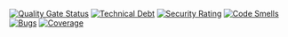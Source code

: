 [![Quality Gate Status](https://sonarcloud.io/api/project_badges/measure?project=kirillkrylov_miami2023&metric=alert_status)](https://sonarcloud.io/summary/new_code?id=kirillkrylov_miami2023)
[![Technical Debt](https://sonarcloud.io/api/project_badges/measure?project=kirillkrylov_miami2023&metric=sqale_index)](https://sonarcloud.io/summary/new_code?id=kirillkrylov_miami2023)
[![Security Rating](https://sonarcloud.io/api/project_badges/measure?project=kirillkrylov_miami2023&metric=security_rating)](https://sonarcloud.io/summary/new_code?id=kirillkrylov_miami2023)
[![Code Smells](https://sonarcloud.io/api/project_badges/measure?project=kirillkrylov_miami2023&metric=code_smells)](https://sonarcloud.io/summary/new_code?id=kirillkrylov_miami2023)
[![Bugs](https://sonarcloud.io/api/project_badges/measure?project=kirillkrylov_miami2023&metric=bugs)](https://sonarcloud.io/summary/new_code?id=kirillkrylov_miami2023) [![Coverage](https://sonarcloud.io/api/project_badges/measure?project=kirillkrylov_miami2023&metric=coverage)](https://sonarcloud.io/summary/new_code?id=kirillkrylov_miami2023)